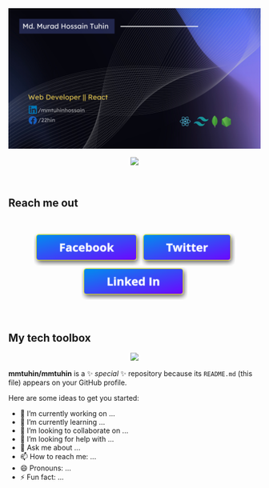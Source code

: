 <a href="https://www.facebook.com/22hin/">
<img src="https://raw.githubusercontent.com/mmtuhin/mmtuhin/3440727fc54d6ef9d562581eb54a5ebbcb635dde/Assets/icons/cover.png" />
</a>

<p align="center">
  <img width="60%" src="https://github-readme-streak-stats.herokuapp.com?user=mmtuhin&theme=github-dark&hide_border=true&card_width=500" />
</p>

<br/>

## Reach me out

<br />

[<p align="center"><img height="65" src="https://raw.githubusercontent.com/mmtuhin/mmtuhin/main/Assets/icons/fbBtn.png">](https://web.facebook.com/22hin/)[<img height="65" src="https://github.com/mmtuhin/mmtuhin/blob/main/Assets/icons/twitterBtn.png?raw=true">](https://twitter.com/TuhinHossa42587)[<img height="65" src="https://github.com/mmtuhin/mmtuhin/blob/main/Assets/icons/li-btn.png?raw=true"> </p>](https://www.linkedin.com/in/mmtuhinhossain)

<br />

## My tech toolbox
<p align="center">
  <a href="https://www.linkedin.com/in/mmtuhinhossain">
    <img src="https://skillicons.dev/icons?i=html,css,tailwind,js,react,nodejs,firebase,git,mongodb,postman&perline=5" />
  </a>
</p>


**mmtuhin/mmtuhin** is a ✨ _special_ ✨ repository because its `README.md` (this file) appears on your GitHub profile.

Here are some ideas to get you started:

- 🔭 I’m currently working on ...
- 🌱 I’m currently learning ...
- 👯 I’m looking to collaborate on ...
- 🤔 I’m looking for help with ...
- 💬 Ask me about ...
- 📫 How to reach me: ...
- 😄 Pronouns: ...
- ⚡ Fun fact: ...

